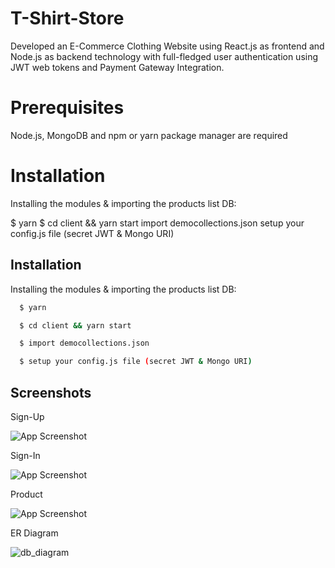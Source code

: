 # T-Shirt-Store

Developed an E-Commerce Clothing Website using React.js as frontend and Node.js
as backend technology with full-fledged user authentication using JWT web tokens
and Payment Gateway Integration.

# Prerequisites
Node.js, MongoDB and npm or yarn package manager are required

# Installation


Installing the modules & importing the products list DB:

$ yarn
$ cd client && yarn start
import democollections.json
setup your config.js file (secret JWT & Mongo URI)



## Installation

Installing the modules & importing the products list DB:

```bash
  $ yarn
```

```bash
  $ cd client && yarn start
```
```bash
  $ import democollections.json
```
```bash
  $ setup your config.js file (secret JWT & Mongo URI)
```

## Screenshots

Sign-Up

![App Screenshot](https://user-images.githubusercontent.com/99782525/182289351-e22dbf11-3c0a-4cb8-9af6-b36af2cb7d44.png)

Sign-In

![App Screenshot](https://user-images.githubusercontent.com/99782525/182289430-e3b05910-95e7-4b0b-93c7-d140a9166f34.png)

Product

![App Screenshot](https://user-images.githubusercontent.com/99782525/182293002-92cd34ca-b36b-4c13-b465-616705defd7f.png)

ER Diagram

![db_diagram](https://user-images.githubusercontent.com/99782525/182295878-0cd5e43b-cf0f-4118-af1c-ac0cb97e3b40.jpg)

